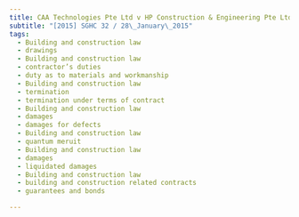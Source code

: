 ```yaml
---
title: CAA Technologies Pte Ltd v HP Construction & Engineering Pte Ltd 
subtitle: "[2015] SGHC 32 / 28\_January\_2015"
tags:
  - Building and construction law
  - drawings
  - Building and construction law
  - contractor’s duties
  - duty as to materials and workmanship
  - Building and construction law
  - termination
  - termination under terms of contract
  - Building and construction law
  - damages
  - damages for defects
  - Building and construction law
  - quantum meruit
  - Building and construction law
  - damages
  - liquidated damages
  - Building and construction law
  - building and construction related contracts
  - guarantees and bonds

---
```


